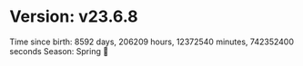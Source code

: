 # Version: v23.6.8
Time since birth: 8592 days, 206209 hours, 12372540 minutes, 742352400 seconds
Season: Spring 🌸
